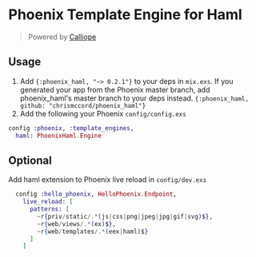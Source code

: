# Phoenix Template Engine for Haml

> Powered by [Calliope](https://github.com/nurugger07/calliope)


## Usage

  1. Add `{:phoenix_haml, "~> 0.2.1"}` to your deps in `mix.exs`.
     If you generated your app from the Phoenix master branch,
     add phoenix_haml's master branch to your deps instead.
     `{:phoenix_haml, github: "chrismccord/phoenix_haml"}`
  2. Add the following your Phoenix `config/config.exs`

```elixir
config :phoenix, :template_engines,
  haml: PhoenixHaml.Engine
```

## Optional

Add haml extension to Phoenix live reload in `config/dev.exs`

```elixir
  config :hello_phoenix, HelloPhoenix.Endpoint,
    live_reload: [
      patterns: [
        ~r{priv/static/.*(js|css|png|jpeg|jpg|gif|svg)$},
        ~r{web/views/.*(ex)$},
        ~r{web/templates/.*(eex|haml)$}
      ]
    ]

```
